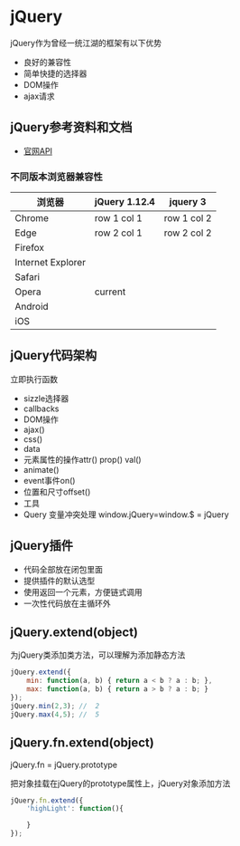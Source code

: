 # jQuery

jQuery作为曾经一统江湖的框架有以下优势

* 良好的兼容性
* 简单快捷的选择器
* DOM操作
* ajax请求

## jQuery参考资料和文档

* [官网API](https://api.jquery.com/)

### 不同版本浏览器兼容性

浏览器| jQuery 1.12.4  | jquery 3
---|---|---
Chrome | row 1 col 1 | row 1 col 2
Edge | row 2 col 1 | row 2 col 2
Firefox | |
Internet Explorer |  |
Safari |  | 
Opera | current |
Android | |
iOS | |

## jQuery代码架构

立即执行函数

* sizzle选择器
* callbacks
* DOM操作
* ajax()
* css()
* data
* 元素属性的操作attr() prop() val()
* animate()
* event事件on()
* 位置和尺寸offset()
* 工具
* Query 变量冲突处理 window.jQuery=window.$ = jQuery

## jQuery插件

* 代码全部放在闭包里面
* 提供插件的默认选型
* 使用返回一个元素，方便链式调用
* 一次性代码放在主循环外

## jQuery.extend(object)

为jQuery类添加类方法，可以理解为添加静态方法

```javascript
jQuery.extend({
    min: function(a, b) { return a < b ? a : b; },
    max: function(a, b) { return a > b ? a : b; }
});
jQuery.min(2,3); //  2
jQuery.max(4,5); //  5
```

## jQuery.fn.extend(object)

jQuery.fn = jQuery.prototype

把对象挂载在jQuery的prototype属性上，jQuery对象添加方法

```javascript
jQuery.fn.extend({
    'highLight': function(){

    }
});
```
